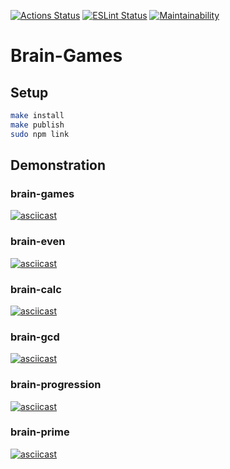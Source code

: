 [![Actions Status](https://github.com/VilerIT/frontend-project-lvl1/workflows/hexlet-check/badge.svg)](https://github.com/VilerIT/frontend-project-lvl1/actions)
[![ESLint Status](https://github.com/VilerIT/frontend-project-lvl1/workflows/ESLint/badge.svg)](https://github.com/VilerIT/frontend-project-lvl1/actions)
[![Maintainability](https://api.codeclimate.com/v1/badges/a99a88d28ad37a79dbf6/maintainability)](https://codeclimate.com/github/codeclimate/codeclimate/maintainability)

# Brain-Games

## Setup

```sh
make install
make publish
sudo npm link
```

## Demonstration

### brain-games

[![asciicast](https://asciinema.org/a/xnPXUnyEL5U1H6ywrp929daEO.svg)](https://asciinema.org/a/xnPXUnyEL5U1H6ywrp929daEO)

### brain-even

[![asciicast](https://asciinema.org/a/IjuI7jPQjQDAvLkjVyvSspLLq.svg)](https://asciinema.org/a/IjuI7jPQjQDAvLkjVyvSspLLq)

### brain-calc

[![asciicast](https://asciinema.org/a/aXgs1L515BjWxHEslX1BLv4Zb.svg)](https://asciinema.org/a/aXgs1L515BjWxHEslX1BLv4Zb)

### brain-gcd

[![asciicast](https://asciinema.org/a/4O8rPEy0pfCHAzOmZtalbEuMw.svg)](https://asciinema.org/a/4O8rPEy0pfCHAzOmZtalbEuMw)

### brain-progression

[![asciicast](https://asciinema.org/a/AgnFKTOl91hVfXxPYZFVkm1rh.svg)](https://asciinema.org/a/AgnFKTOl91hVfXxPYZFVkm1rh)

### brain-prime

[![asciicast](https://asciinema.org/a/WcxjWPk9yOLPl4AUEPX9JEabN.svg)](https://asciinema.org/a/WcxjWPk9yOLPl4AUEPX9JEabN)

